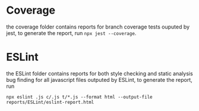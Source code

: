 # Coverage

the coverage folder contains reports for branch coverage tests ouputed by jest, to generate the report, run `npx jest --coverage`.

# ESLint

the ESLint folder contains reports for both style checking and static analysis bug finding for all javascript files outputed by ESLint, to generate the report, run

```
npx eslint .js c/.js t/*.js --format html --output-file reports/ESLint/eslint-report.html
```
